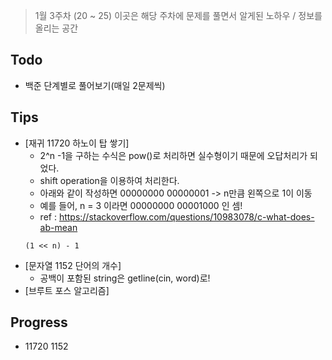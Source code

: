 > 1월 3주차 (20 ~ 25)
> 이곳은 해당 주차에 문제를 풀면서 알게된 노하우 / 정보를 올리는 공간 

## Todo 
- 백준 단계별로 풀어보기(매일 2문제씩)

## Tips
- [재귀 11720 하노이 탑 쌓기]
    - 2^n -1을 구하는 수식은 pow()로 처리하면 실수형이기 때문에 오답처리가 되었다.
    - shift operation을 이용하여 처리한다. 
    - 아래와 같이 작성하면 00000000 00000001 -> n만큼 왼쪽으로 1이 이동 
    - 예를 들어, n = 3 이라면 00000000 00001000 인 셈! 
    - ref :  https://stackoverflow.com/questions/10983078/c-what-does-ab-mean
    ```
    (1 << n) - 1 
    ``` 
- [문자열 1152 단어의 개수]
    - 공백이 포함된 string은 getline(cin, word)로! 
- [브루트 포스 알고리즘]
    
## Progress 
- 11720 1152
